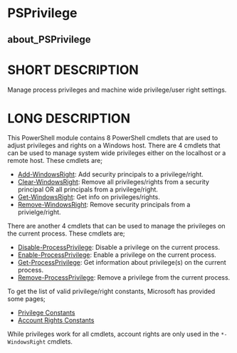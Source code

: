 # PSPrivilege
## about_PSPrivilege

# SHORT DESCRIPTION
Manage process privileges and machine wide privilege/user right settings.

# LONG DESCRIPTION

This PowerShell module contains 8 PowerShell cmdlets that are used to adjust privileges and rights on a Windows host.
There are 4 cmdlets that can be used to manage system wide privileges either on the localhost or a remote host.
These cmdlets are;

* [Add-WindowsRight](Add-WindowsRight.md): Add security principals to a privilege/right.
* [Clear-WindowsRight](Clear-WindowsRight.md): Remove all privileges/rights from a security principal OR all principals from a privilege/right.
* [Get-WindowsRight](Get-WindowsRight.md): Get info on privileges/rights.
* [Remove-WindowsRight](Remove-WindowsRight.md): Remove security principals from a privielge/right.

There are another 4 cmdlets that can be used to manage the privileges on the current process.
These cmdlets are;

* [Disable-ProcessPrivilege](Disable-ProcessPrivilege.md): Disable a privilege on the current process.
* [Enable-ProcessPrivilege](Enable-ProcessPrivilege.md): Enable a privilege on the current process.
* [Get-ProcessPrivilege](Get-ProcessPrivilege.md): Get information about privilege(s) on the current process.
* [Remove-ProcessPrivilege](Remove-ProcessPrivilege.md): Remove a privilege from the current process.

To get the list of valid privilege/right constants, Microsoft has provided some pages;

* [Privilege Constants](https://docs.microsoft.com/en-us/windows/desktop/SecAuthZ/privilege-constants)
* [Account Rights Constants](https://docs.microsoft.com/en-us/windows/desktop/SecAuthZ/account-rights-constants)

While privileges work for all cmdlets, account rights are only used in the `*-WindowsRight` cmdlets.
